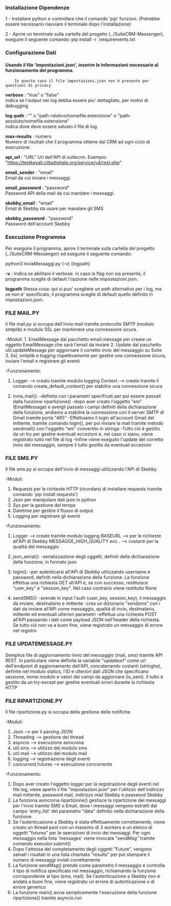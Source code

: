 ### Installazione Dipendenze

1 - Installare python e controllare che il comando 'pip' funzioni. 
(Potrebbe essere necessario riavviare il terminale dopo l'installazione)

2 - Aprire un terminale sulla cartella del progetto (../SuiteCRM-Messenger), eseguire il seguente comando:
pip install -r .\requirements.txt

### Configurazione Dati

#### Usando il file 'impostazioni.json', inserire le informazioni necessarie al funzionamento del programma.
        In questo caso il file impostazioni.json non è presente per questioni di privacy

**verbose** : "true" o "false"  
indica se l'output nei log debba essere piu' dettagliato, per motivi di debugging

**log-path** : "" o "path-relativo/nomefile.estenzione" o "path-assoluto/nomefile.estensione"  
indica dove deve essere salvato il file di log.

**max-results** : numero  
Numero di risultati che il programma ottiene dal CRM ad ogni ciclo di esecuzione.

**api_url** : "URL"
Url dell'API di suitecrm.
Esempio: "https://testkeyall.cittadigitale.org/service/v4/rest.php"

**email_sender** : "email"  
Email da cui inviare i messaggi.

**email_password** : "password"  
Password API della mail da cui mandare i messaggi.

**skebby_email** : "email"  
Email di Skebby da usare per mandare gli SMS   

**skebby_password** : "password"  
Password dell'account Skebby

### Esecuzione Programma

Per eseguire il programma, aprire il terminale sulla cartella del progetto (../SuiteCRM-Messenger)
ed eseguire il seguente comando: 

python3 inviaMessaggi.py (-v) (logpath)

**-v** : Indica se abilitare il verbose. in caso la flag non sia presente, il programma sceglie di default l'opzione nelle impostazioni.json.

**logpath** Stessa cosa: qui si puo' scegliere un path alternativo per i log, ma se non e' specificato, il programma sceglie di default quello definito in impostazioni.json.


### FILE MAIL.PY ###

Il file mail.py si occupa dell'invio mail tramite protocollo SMTP (modulo smtplib) e modulo SSL per mantenere una connessione sicura. 

-Moduli:
    1. EmailMessage dal pacchetto email.message per creare un oggetto EmailMessage che sará l'email da inviare
    2. Update dal pacchetto util.updateMessage per aggiornare il corretto invio del messaggio su Suite
    3. Ssl, smtplib e logging rispettivamente per gestire una connessione sicura, inviare l'email e registrare gli eventi
 
 -Funzionamento:
 
 1. Logger --> creato tramite modulo logging
    Context --> creato tramite il comando create_default_context() per stabilire una connessione sicura

 2. invia_mail():
      -definita con i parametri specificati per poi essere passati dalla funzione ripartizione()
      -dopo aver creato l'oggetto "em" (EmailMessage) e avergli passato i campi definiti della dichiarazione della funzione, andiamo a stabilire la connessione con il server
       SMTP di Gmail tramite porta "465"
      -Effettuiamo il login all'account Gmail del mittente, tramite comando login(), per poi inviare la mail tramite metodo sendmail() con l'oggetto "em" convertito in stringa
      -Tutto ció é gestito da un try per gestire eventuali eccezioni e, nel caso ci siano, viene registrato tutto nel file di log
      -Infine viene eseguito l'update del corretto invio del messaggio, sempre il tutto gestito da eventuali eccezioni
     

### FILE SMS.PY ###

Il file sms.py si occupa dell'invio di messaggi utilizzando l'API di Skebby.

-Moduli: 
  1. Requests per le richieste HTTP (ricordarsi di installare requests tramite comando 'pip install requests')
  2. Json per manipolare dati json in python
  3. Sys per la gestione del tempo
  4. Datetime per gestire il flusso di output
  5. Logging per registrare gli eventi

-Funzionamento:

1. Logger --> create tramite modulo logging
   BASEURL --> per le richieste all'API di Skebby
   MESSAGGE_HIGH_QUALITY ecc.. --> costanti per la qualitá del messaggio

2. json_serial():
      -serializzazione degli oggetti, definiti della dichiarazione della funzione, in formato json 

3. login():
      -per autenticarsi all'API di Skebby utilizzando username e password, definiti nella dichiarazione della funzione. La funzione effettua una richiesta GET all'API 
       e, se con successo, restituisce "user_key" e "session_key". Nel caso contrario viene restituito None

4. sendSMS():
      -prende in input l'auth (user_key, session_key), il messaggio da inviare, destinatario e mittente
      -crea un dizionario "sendsms" con i dati da inviare all'API come messaggio, qualitá di invio, destinatario, mittente ed eventuali ulteriori parametri
      -effettua una richiesta POST all'API passando i dati come payload JSON nell'header della richiesta. Se tutto ció non va a buon fine, viene registrato un messaggio 
       di errore nel registro
       
       

### FILE UPDATEMESSAGE.PY ###

Semplice file di aggiornamento invio del messaggio (mail, sms) tramite API REST. In particolare viene definita la variabile "updateurl" come url dell'endpoint di 
aggiornamento dell'API, concatenando costanti (stringhe), definite nel modulo statics, l'ID e ulteriori dati JSON che specificano sessione, nome modulo e valori dei campi da 
aggiornare (is_sent). Il tutto é gestito da un try-except per gestire eventuali errori durante la richiesta HTTP


### FILE RIPARTIZIONE.PY ###

Il file ripartizione.py si occupa della gestione delle notifiche

-Moduli:
  1. Json --> per il parsing JSON
  2. Threading --> gestione dei thread
  3. asyncio --> esecuzione asincrona
  4. util.sms --> utilizzo del modulo sms
  5. util.mail --> utilizzo del modulo mail
  6. logging --> registrazione degli eventi
  7. concurrent.futures --> esecuzione concorrente

-Funzionamento:

  1. Dopo aver creato l'oggetto logger per la registrazione degli eventi nel file log, viene aperto il file "impostazioni.json" per l'utilizzo dell'indirizzo mail mittente, 
     password mail, indirizzo mail Skebby e password Skebby
  2. La funziona asincrona ripartizione() gestisce la ripartizione dei messaggi per l'invio tramite SMS o Email, dove i messaggi vengono estratti dal campo 'entry_list' del parametro
     "data" definito nella dichiarazione della funzione. 
  3. Se l'autenticazione a Skebby é stata effettuamente correttamente, viene creato un thread pool con un massimo di 3 workers e un elenco di oggetti "futures" per le operazioni di invio
     dei messaggi. Per ogni messaggio nella lista 'messages' viene invocata "sendMsg" tramite comando executor.submit()
  4. Dopo l'attessa del completamento degli oggetti "Future", vengono salvati i risultati in una lista chiamata "results" per poi stampare il numero di messaggi inviati correttamente
  5. La funzione sendMsg() prende come parametro il messaggio e controlla il tipo di notifica specificato nel messaggio, richiamando la funzione corrispondente al tipo (sms, mail). 
     Se l'autenticazione a Skebby non é andata a buon fine, viene registrato un errore di autenticazione o di errore generico
  6. La funzione main() avvia semplicemente l'esecuzione della funzione ripartizione() tramite asyncio.run
